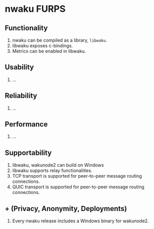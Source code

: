 # nwaku FURPS

## Functionality

1. nwaku can be compiled as a library, `libwaku`.
2. libwaku exposes c-bindings.
3. Metrics can be enabled in libwaku.

## Usability

1. ...

## Reliability

1. ...

## Performance

1. ...

## Supportability

1. libwaku, wakunode2 can build on Windows
2. libwaku supports relay functionalities.
3. TCP transport is supported for peer-to-peer message routing connections.
4. QUIC transport is supported for peer-to-peer message routing connections.

## + (Privacy, Anonymity, Deployments)

1. Every nwaku release includes a Windows binary for wakunode2.